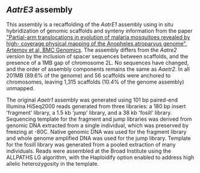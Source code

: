 *AatrE3* assembly
-----------------

This assembly is a recaffolding of the *AatrE1* assembly using in situ
hybridization of genomic scaffolds and synteny information from the
paper [\"Partial-arm translocations in evolution of malaria mosquitoes
revealed by high- coverage physical mapping of the Anopheles atroparvus
genome\", Artemov et al, BMC
Genomics](https://bmcgenomics.biomedcentral.com/articles/10.1186/s12864-018-4663-4).
The assembly differs from the *Aatre2* version by the inclusion of
spacer sequences between scaffolds, and the presence of a 1MB gap of
chromosome 2L. No sequences have changed, and the order of assembly
components remains the same as *Aaetr2*. In all 201MB (89.6% of the
genome) and 56 scaffolds were anchored to chromosomes, leaving 1,315
scaffolds (10.4% of the genome assembly) unmapped.

The original *Aaetr1* assembly was generated using 101 bp paired-end
Illumina HiSeq2000 reads generated from three libraries: a 180 bp insert
'fragment' library, a 1.5 kb 'jump' library, and a 38 kb 'fosill'
library. Sequencing template for the fragment and jump libraries was
derived from genomic DNA extracted from a single individual, which was
preserved by freezing at -80C. Native genomic DNA was used for the
fragment library and whole genome amplified DNA was used for the jump
library. Template for the fosill library was generated from a pooled
extraction of many individuals. Reads were assembled at the Broad
Institute using the ALLPATHS LG algorithm, with the Haploidify option
enabled to address high allelic heterozygosity in the template.
